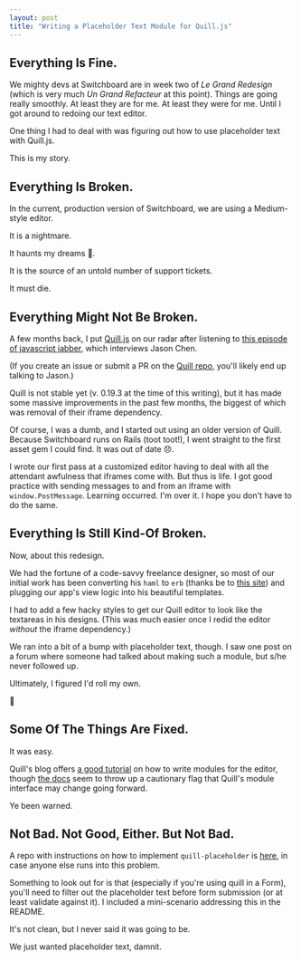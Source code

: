 ```yaml
---
layout: post
title: "Writing a Placeholder Text Module for Quill.js"
---
```


## Everything Is Fine.

We mighty devs at Switchboard are in week two of _Le Grand Redesign_ (which is very much _Un Grand Refacteur_ at this point). Things are going really smoothly. At least they are for me. At least they were for me. Until I got around to redoing our text editor.

One thing I had to deal with was figuring out how to use placeholder text with Quill.js.

This is my story.

## Everything Is Broken.

In the current, production version of Switchboard, we are using a Medium-style editor.

It is a nightmare. 

It haunts my dreams :ghost:. 

It is the source of an untold number of support tickets.

It must die. 

## Everything Might Not Be Broken.

A few months back, I put [Quill.js](http://quilljs.com/) on our radar after listening to [this episode of javascript jabber](http://www.stitcher.com/podcast/ruby-rogues/javascript-jabber/e/134-jsj-quilljs-with-jason-chen-36034417), which interviews Jason Chen. 

(If you create an issue or submit a PR on the [Quill repo](https://github.com/quilljs/quill), you'll likely end up talking to Jason.)

Quill is not stable yet (v. 0.19.3 at the time of this writing), but it has made some massive improvements in the past few months, the biggest of which was removal of their iframe dependency.

Of course, I was a dumb, and I started out using an older version of Quill. Because Switchboard runs on Rails (toot toot!), I went straight to the first asset gem I could find. It was out of date :disappointed:.

I wrote our first pass at a customized editor having to deal with all the attendant awfulness that iframes come with. But thus is life. I got good practice with sending messages to and from an iframe with `window.PostMessage`. Learning occurred. I'm over it. I hope you don't have to do the same.

## Everything Is Still Kind-Of Broken.

Now, about this redesign. 

We had the fortune of a code-savvy freelance designer, so most of our initial work has been converting his `haml` to `erb` (thanks be to [this site](https://haml2erb.org/)) and plugging our app's view logic into his beautiful templates.

I had to add a few hacky styles to get our Quill editor to look like the textareas in his designs. (This was much easier once I redid the editor _without_ the iframe dependency.)

We ran into a bit of a bump with placeholder text, though. I saw one post on a forum where someone had talked about making such a module, but s/he never followed up.

Ultimately, I figured I'd roll my own. 

:metal:

## Some Of The Things Are Fixed.

It was easy.

Quill's blog offers [a good tutorial](http://quilljs.com/blog/building-a-custom-module/) on how to write modules for the editor, though [the docs](http://quilljs.com/docs/modules/) seem to throw up a cautionary flag that Quill's module interface may change going forward.

Ye been warned.

## Not Bad. Not Good, Either. But Not Bad.

A repo with instructions on how to implement `quill-placeholder` is [here](https://github.com/brettimus/quill-placeholder), in case anyone else runs into this problem.

Something to look out for is that (especially if you're using quill in a Form), you'll need to filter out the placeholder text before form submission (or at least validate against it). I included a mini-scenario addressing this in the README.

It's not clean, but I never said it was going to be.

We just wanted placeholder text, damnit.
